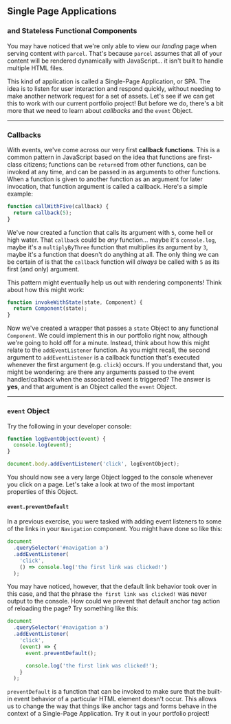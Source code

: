 ## Single Page Applications
### and Stateless Functional Components

You may have noticed that we're only able to view our _landing_ page when serving content with `parcel`. That's because `parcel` assumes that all of your content will be rendered dynamically with JavaScript... it isn't built to handle multiple HTML files.

This kind of application is called a Single-Page Application, or SPA. The idea is to listen for user interaction and respond quickly, without needing to make another network request for a set of assets. Let's see if we can get this to work with our current portfolio project! But before we do, there's a bit more that we need to learn about _callbacks_ and the `event` Object.

---

### Callbacks

With events, we've come across our very first __callback functions__. This is a common pattern in JavaScript based on the idea that functions are first-class citizens; functions can be `return`ed from other functions, can be invoked at any time, and can be passed in as arguments to other functions. When a function is given to another function as an argument for later invocation, that function argument is called a callback. Here's a simple example:

```javascript
function callWithFive(callback) {
  return callback(5);
}
```

We've now created a function that calls its argument with `5`, come hell or high water. That `callback` could be _any_ function... maybe it's `console.log`, maybe it's a `multiplyByThree` function that multiplies its argument by `3`, maybe it's a function that doesn't do anything at all. The only thing we can be certain of is that the `callback` function will _always_ be called with `5` as its first (and only) argument.

This pattern might eventually help us out with rendering components! Think about how this might work:

```javascript
function invokeWithState(state, Component) {
  return Component(state);
}
```

Now we've created a wrapper that passes a `state` Object to any functional `Component`. We could implement this in our portfolio right now, although we're going to hold off for a minute. Instead, think about how this might relate to the `addEventListener` function. As you might recall, the second argument to `addEventListener` is a callback function that's executed whenever the first argument (e.g. `click`) occurs. If you understand that, you might be wondering: are there any arguments passed to the event handler/callback when the associated event is triggered? The answer is __yes__, and that argument is an Object called the `event` Object.

---

### `event` Object

Try the following in your developer console:

```javascript
function logEventObject(event) {
  console.log(event);
}

document.body.addEventListener('click', logEventObject);
```

You should now see a very large Object logged to the console whenever you click on a page. Let's take a look at two of the most important properties of this Object.

#### `event.preventDefault`

In a previous exercise, you were tasked with adding event listeners to some of the links in your `Navigation` component. You might have done so like this:

```javascript
document
  .querySelector('#navigation a')
  .addEventListener(
    'click',
    () => console.log('the first link was clicked!')
  );

```

You may have noticed, however, that the default link behavior took over in this case, and that the phrase `the first link was clicked!` was never output to the console. How could we prevent that default anchor tag action of reloading the page? Try something like this:

```javascript
document
  .querySelector('#navigation a')
  .addEventListener(
    'click',
    (event) => {
      event.preventDefault();

      console.log('the first link was clicked!');
    }
  );
```

`preventDefault` is a function that can be invoked to make sure that the built-in event behavior of a particular HTML element doesn't occur. This allows us to change the way that things like anchor tags and forms behave in the context of a Single-Page Application. Try it out in your portfolio project!
